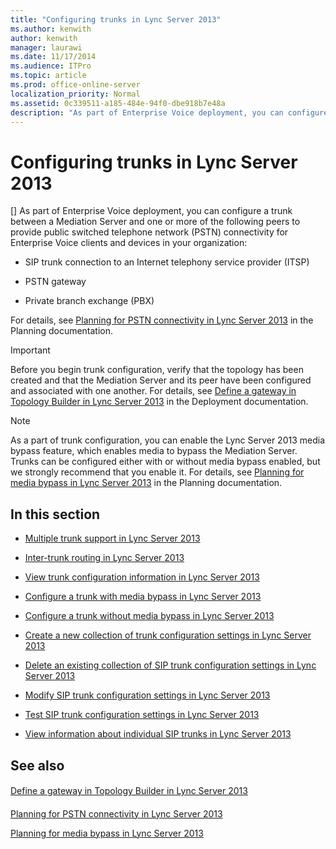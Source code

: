 ```yaml
---
title: "Configuring trunks in Lync Server 2013"
ms.author: kenwith
author: kenwith
manager: laurawi
ms.date: 11/17/2014
ms.audience: ITPro
ms.topic: article
ms.prod: office-online-server
localization_priority: Normal
ms.assetid: 0c339511-a185-484e-94f0-dbe918b7e48a
description: "As part of Enterprise Voice deployment, you can configure a trunk between a Mediation Server and one or more of the following peers to provide public switched telephone network (PSTN) connectivity for Enterprise Voice clients and devices in your organization:"
---
```


# Configuring trunks in Lync Server 2013
[]
As part of Enterprise Voice deployment, you can configure a trunk between a Mediation Server and one or more of the following peers to provide public switched telephone network (PSTN) connectivity for Enterprise Voice clients and devices in your organization:
  
- SIP trunk connection to an Internet telephony service provider (ITSP)
    
- PSTN gateway
    
- Private branch exchange (PBX)
    
For details, see [Planning for PSTN connectivity in Lync Server 2013](planning-for-pstn-connectivity.md) in the Planning documentation. 
  
> [!IMPORTANT]
> Before you begin trunk configuration, verify that the topology has been created and that the Mediation Server and its peer have been configured and associated with one another. For details, see [Define a gateway in Topology Builder in Lync Server 2013](define-a-gateway-in-topology-builder.md) in the Deployment documentation. 
  
> [!NOTE]
> As a part of trunk configuration, you can enable the Lync Server 2013 media bypass feature, which enables media to bypass the Mediation Server. Trunks can be configured either with or without media bypass enabled, but we strongly recommend that you enable it. For details, see [Planning for media bypass in Lync Server 2013](planning-for-media-bypass.md) in the Planning documentation. 
  
## In this section

- [Multiple trunk support in Lync Server 2013](multiple-trunk-support.md)
    
- [Inter-trunk routing in Lync Server 2013](inter-trunk-routing.md)
    
- [View trunk configuration information in Lync Server 2013](view-trunk-configuration-information.md)
    
- [Configure a trunk with media bypass in Lync Server 2013](configure-a-trunk-with-media-bypass.md)
    
- [Configure a trunk without media bypass in Lync Server 2013](configure-a-trunk-without-media-bypass.md)
    
- [Create a new collection of trunk configuration settings in Lync Server 2013](create-a-new-collection-of-trunk-configuration-settings.md)
    
- [Delete an existing collection of SIP trunk configuration settings in Lync Server 2013](delete-an-existing-collection-of-sip-trunk-configuration-settings.md)
    
- [Modify SIP trunk configuration settings in Lync Server 2013](modify-sip-trunk-configuration-settings.md)
    
- [Test SIP trunk configuration settings in Lync Server 2013](test-sip-trunk-configuration-settings.md)
    
- [View information about individual SIP trunks in Lync Server 2013](view-information-about-individual-sip-trunks.md)
    
## See also

#### 

[Define a gateway in Topology Builder in Lync Server 2013](define-a-gateway-in-topology-builder.md)
#### 

[Planning for PSTN connectivity in Lync Server 2013](planning-for-pstn-connectivity.md)
  
[Planning for media bypass in Lync Server 2013](planning-for-media-bypass.md)

